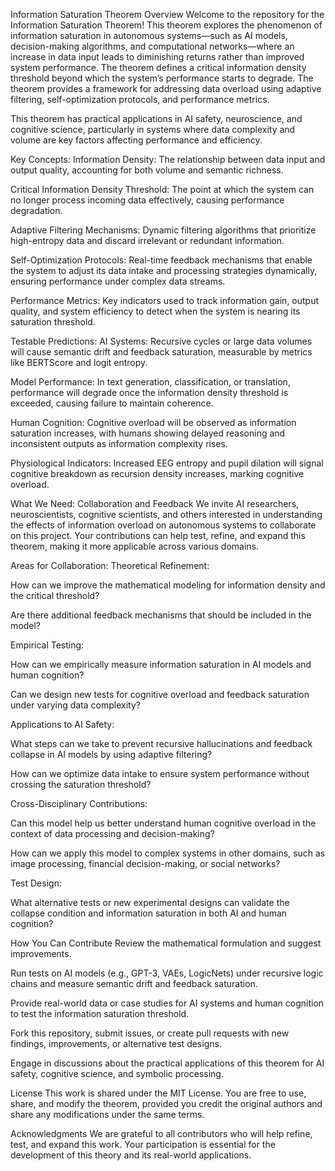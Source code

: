 Information Saturation Theorem
Overview
Welcome to the repository for the Information Saturation Theorem! This theorem explores the phenomenon of information saturation in autonomous systems—such as AI models, decision-making algorithms, and computational networks—where an increase in data input leads to diminishing returns rather than improved system performance. The theorem defines a critical information density threshold beyond which the system’s performance starts to degrade. The theorem provides a framework for addressing data overload using adaptive filtering, self-optimization protocols, and performance metrics.

This theorem has practical applications in AI safety, neuroscience, and cognitive science, particularly in systems where data complexity and volume are key factors affecting performance and efficiency.

Key Concepts:
Information Density: The relationship between data input and output quality, accounting for both volume and semantic richness.

Critical Information Density Threshold: The point at which the system can no longer process incoming data effectively, causing performance degradation.

Adaptive Filtering Mechanisms: Dynamic filtering algorithms that prioritize high-entropy data and discard irrelevant or redundant information.

Self-Optimization Protocols: Real-time feedback mechanisms that enable the system to adjust its data intake and processing strategies dynamically, ensuring performance under complex data streams.

Performance Metrics: Key indicators used to track information gain, output quality, and system efficiency to detect when the system is nearing its saturation threshold.

Testable Predictions:
AI Systems: Recursive cycles or large data volumes will cause semantic drift and feedback saturation, measurable by metrics like BERTScore and logit entropy.

Model Performance: In text generation, classification, or translation, performance will degrade once the information density threshold is exceeded, causing failure to maintain coherence.

Human Cognition: Cognitive overload will be observed as information saturation increases, with humans showing delayed reasoning and inconsistent outputs as information complexity rises.

Physiological Indicators: Increased EEG entropy and pupil dilation will signal cognitive breakdown as recursion density increases, marking cognitive overload.

What We Need: Collaboration and Feedback
We invite AI researchers, neuroscientists, cognitive scientists, and others interested in understanding the effects of information overload on autonomous systems to collaborate on this project. Your contributions can help test, refine, and expand this theorem, making it more applicable across various domains.

Areas for Collaboration:
Theoretical Refinement:

How can we improve the mathematical modeling for information density and the critical threshold?

Are there additional feedback mechanisms that should be included in the model?

Empirical Testing:

How can we empirically measure information saturation in AI models and human cognition?

Can we design new tests for cognitive overload and feedback saturation under varying data complexity?

Applications to AI Safety:

What steps can we take to prevent recursive hallucinations and feedback collapse in AI models by using adaptive filtering?

How can we optimize data intake to ensure system performance without crossing the saturation threshold?

Cross-Disciplinary Contributions:

Can this model help us better understand human cognitive overload in the context of data processing and decision-making?

How can we apply this model to complex systems in other domains, such as image processing, financial decision-making, or social networks?

Test Design:

What alternative tests or new experimental designs can validate the collapse condition and information saturation in both AI and human cognition?

How You Can Contribute
Review the mathematical formulation and suggest improvements.

Run tests on AI models (e.g., GPT-3, VAEs, LogicNets) under recursive logic chains and measure semantic drift and feedback saturation.

Provide real-world data or case studies for AI systems and human cognition to test the information saturation threshold.

Fork this repository, submit issues, or create pull requests with new findings, improvements, or alternative test designs.

Engage in discussions about the practical applications of this theorem for AI safety, cognitive science, and symbolic processing.

License
This work is shared under the MIT License. You are free to use, share, and modify the theorem, provided you credit the original authors and share any modifications under the same terms.

Acknowledgments
We are grateful to all contributors who will help refine, test, and expand this work. Your participation is essential for the development of this theory and its real-world applications.

